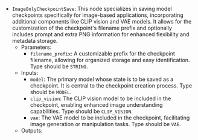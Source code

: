 - `ImageOnlyCheckpointSave`: This node specializes in saving model checkpoints specifically for image-based applications, incorporating additional components like CLIP vision and VAE models. It allows for the customization of the checkpoint's filename prefix and optionally includes prompt and extra PNG information for enhanced flexibility and metadata storage.
    - Parameters:
        - `filename_prefix`: A customizable prefix for the checkpoint filename, allowing for organized storage and easy identification. Type should be `STRING`.
    - Inputs:
        - `model`: The primary model whose state is to be saved as a checkpoint. It is central to the checkpoint creation process. Type should be `MODEL`.
        - `clip_vision`: The CLIP vision model to be included in the checkpoint, enabling enhanced image understanding capabilities. Type should be `CLIP_VISION`.
        - `vae`: The VAE model to be included in the checkpoint, facilitating image generation or manipulation tasks. Type should be `VAE`.
    - Outputs:
